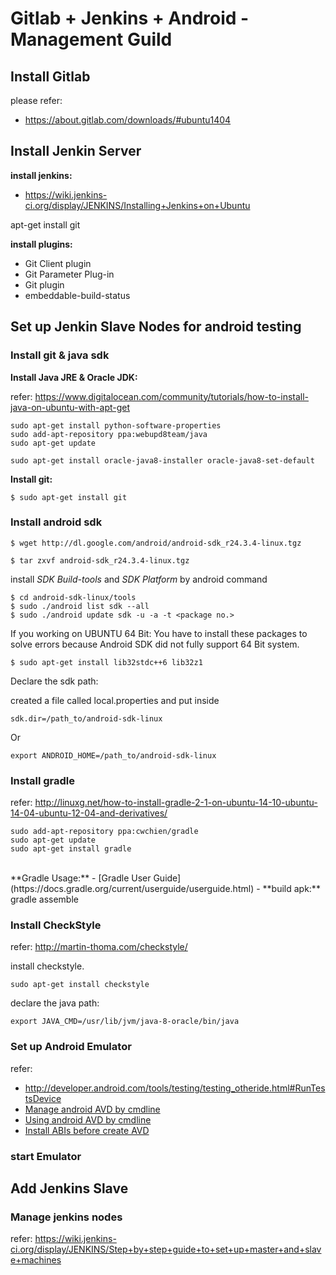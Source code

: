 Gitlab + Jenkins + Android -  Management Guild
==============================================

Install Gitlab
--------------

please refer:
- https://about.gitlab.com/downloads/#ubuntu1404



Install Jenkin Server
-------------------------

**install jenkins:**
- https://wiki.jenkins-ci.org/display/JENKINS/Installing+Jenkins+on+Ubuntu

apt-get install git


**install plugins:**

- Git Client plugin
- Git Parameter Plug-in
- Git plugin
- embeddable-build-status


Set up Jenkin Slave Nodes for android testing
---------------------------------------------------

### Install git & java sdk

**Install Java JRE & Oracle JDK:**

refer: https://www.digitalocean.com/community/tutorials/how-to-install-java-on-ubuntu-with-apt-get

```
sudo apt-get install python-software-properties
sudo add-apt-repository ppa:webupd8team/java
sudo apt-get update

sudo apt-get install oracle-java8-installer oracle-java8-set-default
```

**Install git:**

    $ sudo apt-get install git


### Install android sdk

```
$ wget http://dl.google.com/android/android-sdk_r24.3.4-linux.tgz

$ tar zxvf android-sdk_r24.3.4-linux.tgz
```

install *SDK Build-tools* and *SDK Platform* by android command

```
$ cd android-sdk-linux/tools
$ sudo ./android list sdk --all
$ sudo ./android update sdk -u -a -t <package no.>
```

If you working on UBUNTU 64 Bit: You have to install these packages to solve errors because Android SDK  did not fully support 64 Bit system.

    $ sudo apt-get install lib32stdc++6 lib32z1


Declare the sdk path:

created a file called local.properties and put inside

    sdk.dir=/path_to/android-sdk-linux

Or

    export ANDROID_HOME=/path_to/android-sdk-linux

### Install gradle

refer: http://linuxg.net/how-to-install-gradle-2-1-on-ubuntu-14-10-ubuntu-14-04-ubuntu-12-04-and-derivatives/

```
sudo add-apt-repository ppa:cwchien/gradle
sudo apt-get update
sudo apt-get install gradle
```

<br>
**Gradle Usage:**
- [Gradle User Guide](https://docs.gradle.org/current/userguide/userguide.html)
- **build apk:** gradle assemble

### Install CheckStyle

refer: http://martin-thoma.com/checkstyle/

install checkstyle.

```
sudo apt-get install checkstyle
```

declare the java path:

```
export JAVA_CMD=/usr/lib/jvm/java-8-oracle/bin/java
```


### Set up Android Emulator

refer:
- http://developer.android.com/tools/testing/testing_otheride.html#RunTestsDevice
- [Manage android AVD by cmdline](http://developer.android.com/tools/devices/managing-avds-cmdline.html)
- [Using android AVD by cmdline](http://developer.android.com/tools/devices/emulator.html)
- [Install ABIs before create AVD](http://stackoverflow.com/questions/10019532/no-abi-error-when-creating-an-android-virtual-device)


### start Emulator



Add Jenkins Slave
------------------

### Manage jenkins nodes

refer: https://wiki.jenkins-ci.org/display/JENKINS/Step+by+step+guide+to+set+up+master+and+slave+machines

